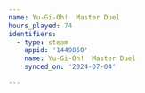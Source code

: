 ```yaml
---
name: Yu-Gi-Oh!  Master Duel
hours_played: 74
identifiers:
  - type: steam
    appid: '1449850'
    name: Yu-Gi-Oh!  Master Duel
    synced_on: '2024-07-04'

---
```

